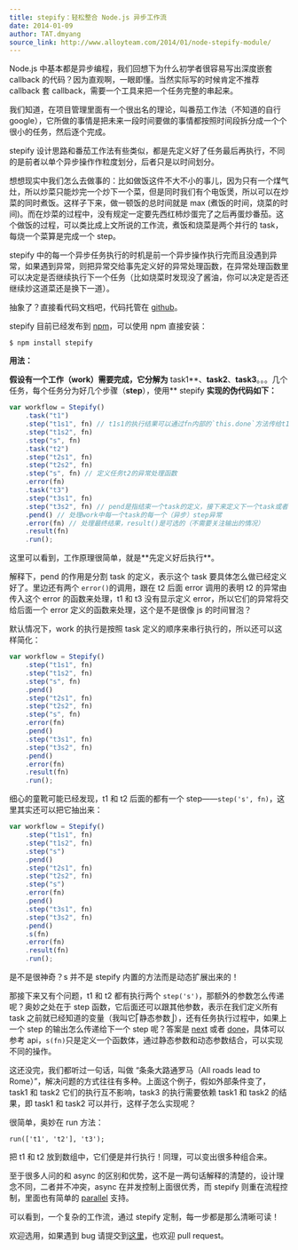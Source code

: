 ```yaml
---
title: stepify：轻松整合 Node.js 异步工作流
date: 2014-01-09
author: TAT.dmyang
source_link: http://www.alloyteam.com/2014/01/node-stepify-module/
---
```


Node.js 中基本都是异步编程，我们回想下为什么初学者很容易写出深度嵌套 callback 的代码？因为直观啊，一眼即懂。当然实际写的时候肯定不推荐 callback 套 callback，需要一个工具来把一个任务完整的串起来。

我们知道，在项目管理里面有一个很出名的理论，叫番茄工作法（不知道的自行 google），它所做的事情是把未来一段时间要做的事情都按照时间段拆分成一个个很小的任务，然后逐个完成。

stepify 设计思路和番茄工作法有些类似，都是先定义好了任务最后再执行，不同的是前者以单个异步操作作粒度划分，后者只是以时间划分。

想想现实中我们怎么去做事的：比如做饭这件不大不小的事儿，因为只有一个煤气灶，所以炒菜只能炒完一个炒下一个菜，但是同时我们有个电饭煲，所以可以在炒菜的同时煮饭。这样子下来，做一顿饭的总时间就是 max (煮饭的时间，烧菜的时间)。而在炒菜的过程中，没有规定一定要先西红柿炒蛋完了之后再蛋炒番茄。这个做饭的过程，可以类比成上文所说的工作流，煮饭和烧菜是两个并行的 task，每烧一个菜算是完成一个 step。

stepify 中的每一个异步任务执行的时机是前一个异步操作执行完而且没遇到异常，如果遇到异常，则把异常交给事先定义好的异常处理函数，在异常处理函数里可以决定是否继续执行下一个任务（比如烧菜时发现没了酱油，你可以决定是否还继续炒这道菜还是换下一道）。

抽象了？直接看代码文档吧，代码托管在 [github](https://github.com/chemdemo/node-stepify "stepify")。

stepify 目前已经发布到 [npm](https://npmjs.org/package/stepify "stepify")，可以使用 npm 直接安装：

    $ npm install stepify

**用法：**

**假设有一个工作（**work**）需要完成，它分解为** task1**、**task2**、**task3**。。。几个任务，每个任务分为好几个步骤（**step**），使用** stepify **实现的伪代码如下：**

```javascript
var workflow = Stepify()
    .task("t1")
    .step("t1s1", fn) // t1s1的执行结果可以通过fn内部的`this.done`方法传给t1s2，下同
    .step("t1s2", fn)
    .step("s", fn)
    .task("t2")
    .step("t2s1", fn)
    .step("t2s2", fn)
    .step("s", fn) // 定义任务t2的异常处理函数
    .error(fn)
    .task("t3")
    .step("t3s1", fn)
    .step("t3s2", fn) // pend是指结束一个task的定义，接下来定义下一个task或者一些公共方法 // task里边其实会先调用下pend以自动结束上一个task的定义
    .pend() // 处理work中每一个task的每一个（异步）step异常
    .error(fn) // 处理最终结果，result()是可选的（不需要关注输出的情况）
    .result(fn)
    .run();
```

这里可以看到，工作原理很简单，就是\*\*先定义好后执行\*\*。

解释下，pend 的作用是分割 task 的定义，表示这个 task 要具体怎么做已经定义好了。里边还有两个 `error()`的调用，跟在 t2 后面 error 调用的表明 t2 的异常由传入这个 error 的函数来处理，t1 和 t3 没有显示定义 error，所以它们的异常将交给后面一个 error 定义的函数来处理，这个是不是很像 js 的时间冒泡？

默认情况下，work 的执行是按照 task 定义的顺序来串行执行的，所以还可以这样简化：

```javascript
var workflow = Stepify()
    .step("t1s1", fn)
    .step("t1s2", fn)
    .step("s", fn)
    .pend()
    .step("t2s1", fn)
    .step("t2s2", fn)
    .step("s", fn)
    .error(fn)
    .pend()
    .step("t3s1", fn)
    .step("t3s2", fn)
    .pend()
    .error(fn)
    .result(fn)
    .run();
```

细心的童靴可能已经发现，t1 和 t2 后面的都有一个 step——`step('s', fn)`，这里其实还可以把它抽出来：

```javascript
var workflow = Stepify()
    .step("t1s1", fn)
    .step("t1s2", fn)
    .step("s")
    .pend()
    .step("t2s1", fn)
    .step("t2s2", fn)
    .step("s")
    .error(fn)
    .pend()
    .step("t3s1", fn)
    .step("t3s2", fn)
    .pend()
    .s(fn)
    .error(fn)
    .result(fn)
    .run();
```

是不是很神奇？s 并不是 stepify 内置的方法而是动态扩展出来的！

那接下来又有个问题，t1 和 t2 都有执行两个 `step('s')`，那额外的参数怎么传递呢？奥妙之处在于 step 函数，它后面还可以跟其他参数，表示在我们定义所有 task 之前就已经知道的变量（我叫它⎡静态参数⎦），还有任务执行过程中，如果上一个 step 的输出怎么传递给下一个 step 呢？答案是 [next](https://github.com/chemdemo/node-stepify#next) 或者 [done](https://github.com/chemdemo/node-stepify#done)，具体可以参考 api，`s(fn)`只是定义一个函数体，通过静态参数和动态参数结合，可以实现不同的操作。

这还没完，我们都听过一句话，叫做 “条条大路通罗马（All roads lead to Rome）”，解决问题的方式往往有多种。上面这个例子，假如外部条件变了，task1 和 task2 它们的执行互不影响，task3 的执行需要依赖 task1 和 task2 的结果，即 task1 和 task2 可以并行，这样子怎么实现呢？

很简单，奥妙在 run 方法：

    run(['t1', 't2'], 't3');

把 t1 和 t2 放到数组中，它们便是并行执行！同理，可以变出很多种组合来。

至于很多人问的和 async 的区别和优势，这不是一两句话解释的清楚的，设计理念不同，二者并不冲突，async 在并发控制上面很优秀，而 stepify 则重在流程控制，里面也有简单的 [parallel](https://github.com/chemdemo/node-stepify#parallel) 支持。

可以看到，一个复杂的工作流，通过 stepify 定制，每一步都是那么清晰可读！

欢迎选用，如果遇到 bug 请提交到[这里](https://github.com/chemdemo/node-stepify/issues)，也欢迎 pull request。
